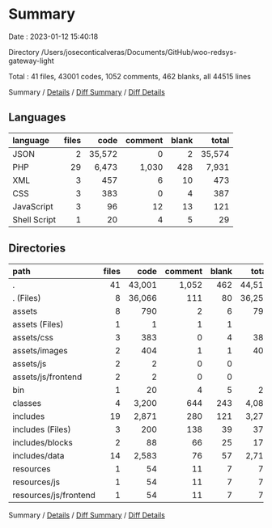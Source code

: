 # Summary

Date : 2023-01-12 15:40:18

Directory /Users/joseconticalveras/Documents/GitHub/woo-redsys-gateway-light

Total : 41 files,  43001 codes, 1052 comments, 462 blanks, all 44515 lines

Summary / [Details](details.md) / [Diff Summary](diff.md) / [Diff Details](diff-details.md)

## Languages
| language | files | code | comment | blank | total |
| :--- | ---: | ---: | ---: | ---: | ---: |
| JSON | 2 | 35,572 | 0 | 2 | 35,574 |
| PHP | 29 | 6,473 | 1,030 | 428 | 7,931 |
| XML | 3 | 457 | 6 | 10 | 473 |
| CSS | 3 | 383 | 0 | 4 | 387 |
| JavaScript | 3 | 96 | 12 | 13 | 121 |
| Shell Script | 1 | 20 | 4 | 5 | 29 |

## Directories
| path | files | code | comment | blank | total |
| :--- | ---: | ---: | ---: | ---: | ---: |
| . | 41 | 43,001 | 1,052 | 462 | 44,515 |
| . (Files) | 8 | 36,066 | 111 | 80 | 36,257 |
| assets | 8 | 790 | 2 | 6 | 798 |
| assets (Files) | 1 | 1 | 1 | 1 | 3 |
| assets/css | 3 | 383 | 0 | 4 | 387 |
| assets/images | 2 | 404 | 1 | 1 | 406 |
| assets/js | 2 | 2 | 0 | 0 | 2 |
| assets/js/frontend | 2 | 2 | 0 | 0 | 2 |
| bin | 1 | 20 | 4 | 5 | 29 |
| classes | 4 | 3,200 | 644 | 243 | 4,087 |
| includes | 19 | 2,871 | 280 | 121 | 3,272 |
| includes (Files) | 3 | 200 | 138 | 39 | 377 |
| includes/blocks | 2 | 88 | 66 | 25 | 179 |
| includes/data | 14 | 2,583 | 76 | 57 | 2,716 |
| resources | 1 | 54 | 11 | 7 | 72 |
| resources/js | 1 | 54 | 11 | 7 | 72 |
| resources/js/frontend | 1 | 54 | 11 | 7 | 72 |

Summary / [Details](details.md) / [Diff Summary](diff.md) / [Diff Details](diff-details.md)